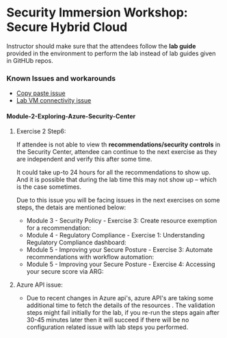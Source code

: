 # Security Immersion Workshop: Secure Hybrid Cloud


Instructor should make sure that the attendees follow the **lab guide** provided in the environment to perform the lab instead of lab guides given in GitHUb repos. 

### Known Issues and workarounds
- [Copy paste issue](https://docs.cloudlabs.ai/Learner/Troubleshooting/CopyPaste)
- [Lab VM connectivity issue](https://docs.cloudlabs.ai/Learner/Troubleshooting/RDP)

#### Module-2-Exploring-Azure-Security-Center

1. Exercise 2 Step6:

   If attendee is not able to view th **recommendations/security controls** in the Security Center, attendee can continue to the next exercise as they are independent and verify this after some time. 
   
   It could take up-to 24 hours for all the recommendations to show up. And it is possible that during the lab time this may not show up – which is the case sometimes. 
   
   Due to this issue you will be facing issues in the next exercises on some steps, the detais are mentioned below:
   
     * Module 3 - Security Policy - Exercise 3: Create resource exemption for a recommendation:
     * Module 4 - Regulatory Compliance - Exercise 1: Understanding Regulatory Compliance dashboard:
     * Module 5 - Improving your Secure Posture - Exercise 3: Automate recommendations with workflow automation:  
     * Module 5 - Improving your Secure Posture - Exercise 4: Accessing your secure score via ARG:
   
1. Azure API issue: 

   - Due to recent changes in Azure api's, azure API's are taking some additional time to fetch the details of the resources . The validation steps might fail initially for the lab, if you re-run the steps again after 30-45 minutes later then it will succeed if there will be no configuration related issue with lab steps you performed.

